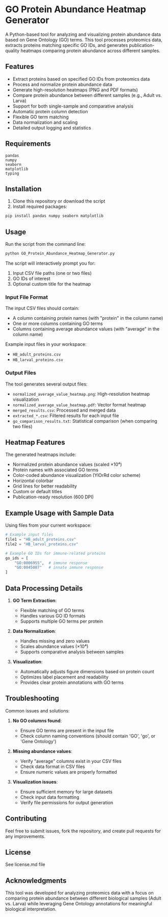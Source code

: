 # GO Protein Abundance Heatmap Generator

A Python-based tool for analyzing and visualizing protein abundance data based on Gene Ontology (GO) terms. This tool processes proteomics data, extracts proteins matching specific GO IDs, and generates publication-quality heatmaps comparing protein abundance across different samples.

## Features

- Extract proteins based on specified GO IDs from proteomics data
- Process and normalize protein abundance data
- Generate high-resolution heatmaps (PNG and PDF formats)
- Compare protein abundance between different samples (e.g., Adult vs. Larva)
- Support for both single-sample and comparative analysis
- Automatic protein column detection
- Flexible GO term matching
- Data normalization and scaling
- Detailed output logging and statistics

## Requirements

```
pandas
numpy
seaborn
matplotlib
typing
```

## Installation

1. Clone this repository or download the script
2. Install required packages:
```bash
pip install pandas numpy seaborn matplotlib
```

## Usage

Run the script from the command line:
```bash
python GO_Protein_Abundance_Heatmap_Generator.py
```

The script will interactively prompt you for:

1. Input CSV file paths (one or two files)
2. GO IDs of interest
3. Optional custom title for the heatmap

### Input File Format

The input CSV files should contain:
- A column containing protein names (with "protein" in the column name)
- One or more columns containing GO terms
- Columns containing average abundance values (with "average" in the column name)

Example input files in your workspace:
- `HB_adult_proteins.csv`
- `HB_larval_proteins.csv`

### Output Files

The tool generates several output files:
- `normalized_average_value_heatmap.png`: High-resolution heatmap visualization
- `normalized_average_value_heatmap.pdf`: Vector format heatmap
- `merged_results.csv`: Processed and merged data
- `extracted_*.csv`: Filtered results for each input file
- `go_comparison_results.txt`: Statistical comparison (when comparing two files)

## Heatmap Features

The generated heatmaps include:
- Normalized protein abundance values (scaled ×10⁴)
- Protein names with associated GO terms
- Color-coded abundance visualization (YlOrRd color scheme)
- Horizontal colorbar
- Grid lines for better readability
- Custom or default titles
- Publication-ready resolution (600 DPI)

## Example Usage with Sample Data

Using files from your current workspace:

```python
# Example input files
file1 = "HB_adult_proteins.csv"
file2 = "HB_larval_proteins.csv"

# Example GO IDs for immune-related proteins
go_ids = [
    "GO:0006955",  # immune response
    "GO:0045087"   # innate immune response
]
```

## Data Processing Details

1. **GO Term Extraction**:
   - Flexible matching of GO terms
   - Handles various GO ID formats
   - Supports multiple GO terms per protein

2. **Data Normalization**:
   - Handles missing and zero values
   - Scales abundance values (×10⁴)
   - Supports comparative analysis between samples

3. **Visualization**:
   - Automatically adjusts figure dimensions based on protein count
   - Optimizes label placement and readability
   - Provides clear protein annotations with GO terms

## Troubleshooting

Common issues and solutions:

1. **No GO columns found**: 
   - Ensure GO terms are present in the input file
   - Check column naming conventions (should contain 'GO', 'go', or 'Gene Ontology')

2. **Missing abundance values**: 
   - Verify "average" columns exist in your CSV files
   - Check data format in CSV files
   - Ensure numeric values are properly formatted

3. **Visualization issues**:
   - Ensure sufficient memory for large datasets
   - Check input data formatting
   - Verify file permissions for output generation

## Contributing

Feel free to submit issues, fork the repository, and create pull requests for any improvements.

## License

See license.md file

## Acknowledgments

This tool was developed for analyzing proteomics data with a focus on comparing protein abundance between different biological samples (Adult vs. Larva) while leveraging Gene Ontology annotations for meaningful biological interpretation.
